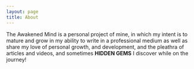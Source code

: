 ```yaml
---
layout: page
title: About
---
```


The Awakened Mind is a personal project of mine, in which my intent is to mature and grow in my ability to write in a professional medium as well as share my love of personal growth, and development, and the pleathra of articles and videos, and sometimes **HIDDEN GEMS** I discover while on the journey!